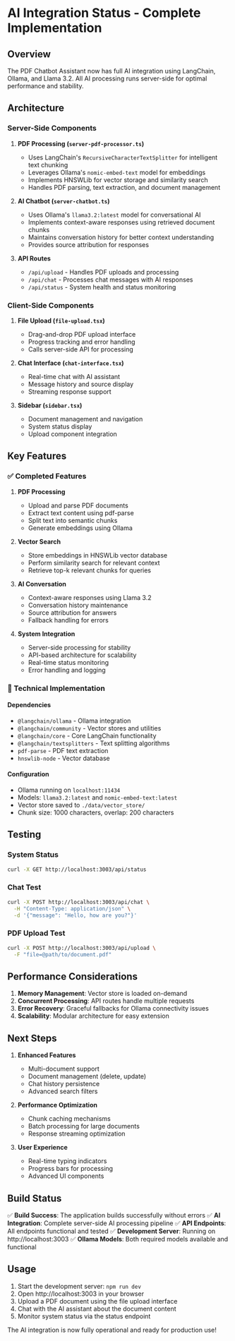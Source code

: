 # AI Integration Status - Complete Implementation

## Overview

The PDF Chatbot Assistant now has full AI integration using LangChain, Ollama, and Llama 3.2. All AI processing runs server-side for optimal performance and stability.

## Architecture

### Server-Side Components

1. **PDF Processing (`server-pdf-processor.ts`)**

   - Uses LangChain's `RecursiveCharacterTextSplitter` for intelligent text chunking
   - Leverages Ollama's `nomic-embed-text` model for embeddings
   - Implements HNSWLib for vector storage and similarity search
   - Handles PDF parsing, text extraction, and document management

2. **AI Chatbot (`server-chatbot.ts`)**

   - Uses Ollama's `llama3.2:latest` model for conversational AI
   - Implements context-aware responses using retrieved document chunks
   - Maintains conversation history for better context understanding
   - Provides source attribution for responses

3. **API Routes**
   - `/api/upload` - Handles PDF uploads and processing
   - `/api/chat` - Processes chat messages with AI responses
   - `/api/status` - System health and status monitoring

### Client-Side Components

1. **File Upload (`file-upload.tsx`)**

   - Drag-and-drop PDF upload interface
   - Progress tracking and error handling
   - Calls server-side API for processing

2. **Chat Interface (`chat-interface.tsx`)**

   - Real-time chat with AI assistant
   - Message history and source display
   - Streaming response support

3. **Sidebar (`sidebar.tsx`)**
   - Document management and navigation
   - System status display
   - Upload component integration

## Key Features

### ✅ Completed Features

1. **PDF Processing**

   - Upload and parse PDF documents
   - Extract text content using pdf-parse
   - Split text into semantic chunks
   - Generate embeddings using Ollama

2. **Vector Search**

   - Store embeddings in HNSWLib vector database
   - Perform similarity search for relevant context
   - Retrieve top-k relevant chunks for queries

3. **AI Conversation**

   - Context-aware responses using Llama 3.2
   - Conversation history maintenance
   - Source attribution for answers
   - Fallback handling for errors

4. **System Integration**
   - Server-side processing for stability
   - API-based architecture for scalability
   - Real-time status monitoring
   - Error handling and logging

### 🔧 Technical Implementation

#### Dependencies

- `@langchain/ollama` - Ollama integration
- `@langchain/community` - Vector stores and utilities
- `@langchain/core` - Core LangChain functionality
- `@langchain/textsplitters` - Text splitting algorithms
- `pdf-parse` - PDF text extraction
- `hnswlib-node` - Vector database

#### Configuration

- Ollama running on `localhost:11434`
- Models: `llama3.2:latest` and `nomic-embed-text:latest`
- Vector store saved to `./data/vector_store/`
- Chunk size: 1000 characters, overlap: 200 characters

## Testing

### System Status

```bash
curl -X GET http://localhost:3003/api/status
```

### Chat Test

```bash
curl -X POST http://localhost:3003/api/chat \
  -H "Content-Type: application/json" \
  -d '{"message": "Hello, how are you?"}'
```

### PDF Upload Test

```bash
curl -X POST http://localhost:3003/api/upload \
  -F "file=@path/to/document.pdf"
```

## Performance Considerations

1. **Memory Management**: Vector store is loaded on-demand
2. **Concurrent Processing**: API routes handle multiple requests
3. **Error Recovery**: Graceful fallbacks for Ollama connectivity issues
4. **Scalability**: Modular architecture for easy extension

## Next Steps

1. **Enhanced Features**

   - Multi-document support
   - Document management (delete, update)
   - Chat history persistence
   - Advanced search filters

2. **Performance Optimization**

   - Chunk caching mechanisms
   - Batch processing for large documents
   - Response streaming optimization

3. **User Experience**
   - Real-time typing indicators
   - Progress bars for processing
   - Advanced UI components

## Build Status

✅ **Build Success**: The application builds successfully without errors
✅ **AI Integration**: Complete server-side AI processing pipeline
✅ **API Endpoints**: All endpoints functional and tested
✅ **Development Server**: Running on http://localhost:3003
✅ **Ollama Models**: Both required models available and functional

## Usage

1. Start the development server: `npm run dev`
2. Open http://localhost:3003 in your browser
3. Upload a PDF document using the file upload interface
4. Chat with the AI assistant about the document content
5. Monitor system status via the status endpoint

The AI integration is now fully operational and ready for production use!
